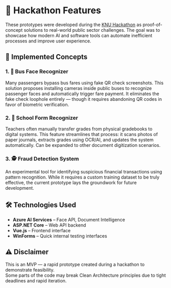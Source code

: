# 🚀 Hackathon Features

These prototypes were developed during the [KNU Hackathon](https://www.knu.kg/ky/ru/archives/16336) as proof-of-concept solutions to real-world public sector challenges. The goal was to showcase how modern AI and software tools can automate inefficient processes and improve user experience.

## 🧠 Implemented Concepts

### 1. 🚌 Bus Face Recognizer  
Many passengers bypass bus fares using fake QR check screenshots. This solution proposes installing cameras inside public buses to recognize passenger faces and automatically trigger fare payment. It eliminates the fake check loophole entirely — though it requires abandoning QR codes in favor of biometric verification.

### 2. 🏫 School Form Recognizer  
Teachers often manually transfer grades from physical gradebooks to digital systems. This feature streamlines that process: it scans photos of paper journals, extracts grades using OCR/AI, and updates the system automatically. Can be expanded to other document digitization scenarios.

### 3. 🕵️ Fraud Detection System  
An experimental tool for identifying suspicious financial transactions using pattern recognition. While it requires a custom training dataset to be truly effective, the current prototype lays the groundwork for future development.

## 🛠️ Technologies Used

- **Azure AI Services** – Face API, Document Intelligence  
- **ASP.NET Core** – Web API backend  
- **Vue.js** – Frontend interface  
- **WinForms** – Quick internal testing interfaces  

## ⚠️ Disclaimer

This is an MVP — a rapid prototype created during a hackathon to demonstrate feasibility.  
Some parts of the code may break Clean Architecture principles due to tight deadlines and rapid iteration.


